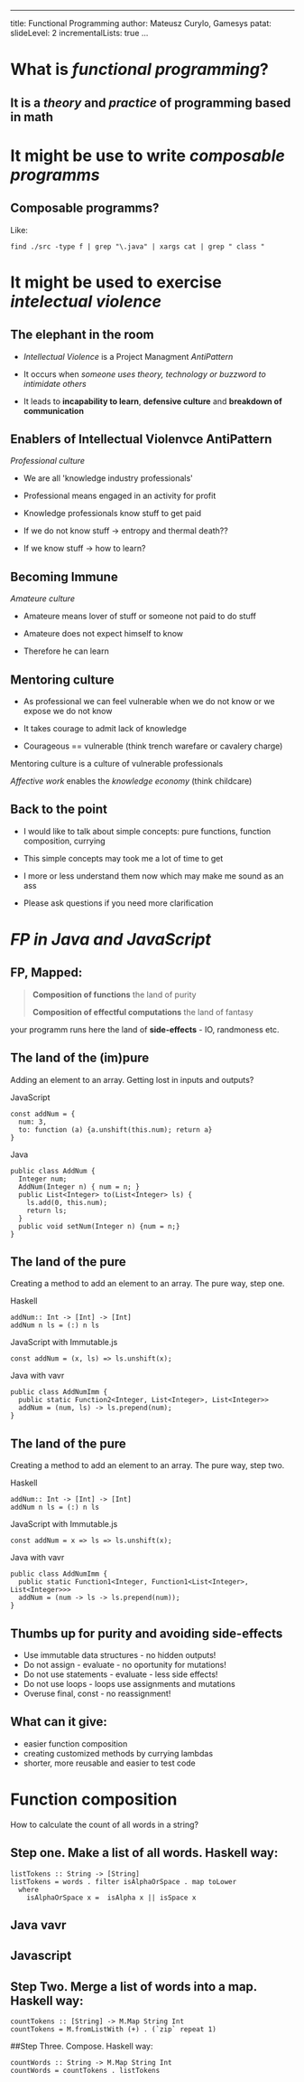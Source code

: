 
---
title: Functional Programming 
author: Mateusz Curylo, Gamesys
patat:
  slideLevel: 2
  incrementalLists: true
...

# What is *functional programming*?

## It is a *theory* and *practice* of programming based in **math**

# It might be use to write *composable programms*

## Composable programms?

Like:

`find ./src -type f | grep "\.java" | xargs cat | grep " class "`

# It might be used to exercise *intelectual violence*

## The elephant in the room

- *Intellectual Violence* is a Project Managment *AntiPattern*

- It occurs when *someone uses theory, technology or buzzword to intimidate
  others*

- It leads to **incapability to learn**, **defensive culture** and **breakdown of communication**

## Enablers of Intellectual Violenvce AntiPattern

*Professional culture*

- We are all 'knowledge industry professionals'

- Professional means engaged in an activity for profit

- Knowledge professionals know stuff to get paid

- If we do not know stuff -> entropy and thermal death??

- If we know stuff -> how to learn?

## Becoming Immune

*Amateure culture*

- Amateure means lover of stuff or someone not paid to do stuff

- Amateure does not expect himself to know

- Therefore he can learn

## Mentoring culture

- As professional we can feel vulnerable when we do not know or we expose we do not
  know

- It takes courage to admit lack of knowledge

- Courageous == vulnerable (think trench warefare or cavalery charge)

Mentoring culture is a culture of vulnerable professionals

*Affective work* enables the *knowledge economy* (think childcare)

## Back to the point

- I would like to talk about simple concepts: pure functions, function composition, currying

- This simple concepts may took me a lot of time to get 

- I more or less understand them now which may make me sound as an ass

- Please ask questions if you need more clarification

# *FP in Java and JavaScript*

## FP, Mapped:

>
> **Composition of functions**
> the land of purity
>
> **Composition of effectful computations**
> the land of fantasy
>

your programm runs here
the land of **side-effects** - IO, randmoness etc.

## The land of the (im)pure
Adding an element to an array. Getting lost in inputs and outputs?

JavaScript
    
    const addNum = {
      num: 3,
      to: function (a) {a.unshift(this.num); return a}
    }

Java
    
    public class AddNum {
      Integer num;
      AddNum(Integer n) { num = n; }
      public List<Integer> to(List<Integer> ls) {
        ls.add(0, this.num);
        return ls;
      }
      public void setNum(Integer n) {num = n;}
    }

## The land of the pure
Creating a method to add an element to an array. The pure way, step one. 

Haskell
   
    addNum:: Int -> [Int] -> [Int]
    addNum n ls = (:) n ls

JavaScript with Immutable.js
    
    const addNum = (x, ls) => ls.unshift(x);

Java with vavr
    
    public class AddNumImm {
      public static Function2<Integer, List<Integer>, List<Integer>>
      addNum = (num, ls) -> ls.prepend(num);
    }

## The land of the pure
Creating a method to add an element to an array. The pure way, step two. 

Haskell
   
    addNum:: Int -> [Int] -> [Int]
    addNum n ls = (:) n ls

JavaScript with Immutable.js
    
    const addNum = x => ls => ls.unshift(x);

Java with vavr
    
    public class AddNumImm {
      public static Function1<Integer, Function1<List<Integer>, List<Integer>>>
      addNum = (num -> ls -> ls.prepend(num));
    }

## Thumbs up for purity and avoiding side-effects

- Use immutable data structures - no hidden outputs!
- Do not assign - evaluate - no oportunity for mutations!
- Do not use statements - evaluate - less side effects!
- Do not use loops - loops use assignments and mutations 
- Overuse final, const - no reassignment!

## What can it give:

- easier function composition
- creating customized methods by currying lambdas
- shorter, more reusable and easier to test code

# Function composition

How to calculate the count of all words in a string?

## Step one. Make a list of all words. Haskell way:
     
    listTokens :: String -> [String]
    listTokens = words . filter isAlphaOrSpace . map toLower
      where
        isAlphaOrSpace x =  isAlpha x || isSpace x

## Java vavr


## Javascript


## Step Two. Merge a list of words into a map. Haskell way:

    countTokens :: [String] -> M.Map String Int
    countTokens = M.fromListWith (+) . (`zip` repeat 1)


##Step Three. Compose. Haskell way:

    countWords :: String -> M.Map String Int
    countWords = countTokens . listTokens





